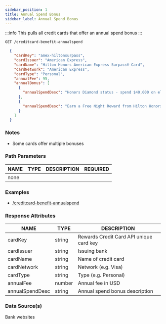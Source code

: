 ```yaml
---
sidebar_position: 1
title: Annual Spend Bonus
sidebar_label: Annual Spend Bonus
---
```


:::info
This pulls all credit cards that offer an annual spend bonus
:::

```bash title="HTTP REQUEST"
GET /creditcard-benefit-annualspend
```



```json title="RESPONSE"
  {
    "cardKey": "amex-hiltonsurpass",
    "cardIssuer": "American Express",
    "cardName": "Hilton Honors American Express Surpass® Card",
    "cardNetwork": "American Express",
    "cardType": "Personal",
    "annualFee": 95,
    "annualBonus": [
      {
        "annualSpendDesc": "Honors Diamond status - spend $40,000 on eligible purchases on your Card in a calendar year and you can earn Hilton Honors Diamond status through the end of the next calendar year"
      },
      {
        "annualSpendDesc": "Earn a Free Night Reward from Hilton Honors after you spend $15,000 on eligible purchases on your Card in a calendar year"
      }
    ]
  }
```


### Notes

- Some cards offer multiple bonuses



### Path Parameters

 | NAME        | TYPE   | DESCRIPTION                                                      | REQUIRED |
| ---------- | ------ | ---------------------------------------------------------------- | ------ |
| none |


### Examples

- [/creditcard-benefit-annualspend](/)

### Response Attributes

| NAME        | TYPE   | DESCRIPTION                                                      |
| ---------- | ------ | ---------------------------------------------------------------- |
 | cardKey | string | Rewards Credit Card API unique card key | 
 | cardIssuer | string | Issuing bank | 
 | cardName | string | Name of credit card | 
 | cardNetwork | string | Network (e.g. Visa)| 
 | cardType | string | Type (e.g. Personal) | 
 | annualFee | number | Annual fee in USD | 
 | annualSpendDesc | string |Annual spend bonus description | 
 
### Data Source(s)

Bank websites